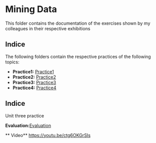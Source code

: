 

# Mining Data

This folder contains the documentation of the exercises shown by my colleagues in their respective exhibitions

## Indice
The following folders contain the respective practices of the following topics:

- **Practice1:** [Practice1](https://github.com/pivonne/Mineria-de-datos/tree/Unid_3/Practices/Practice2/Practice1)
- **Practice2:** [Practice2](https://github.com/pivonne/Mineria-de-datos/tree/Unid_3/Practices/Practice2)
- **Practice3:** [Practice3](https://github.com/pivonne/Mineria-de-datos/tree/Unid_3/Pr%C3%A1cticas/Practica2/Practica3)
-  **Practice4:** [Practice4](https://github.com/pivonne/Mineria-de-datos/tree/Unid_3/Practices/Practice2/Practice4)


## Indice
Unit three practice


**Evaluation:**[Evaluation](https://github.com/pivonne/Mineria-de-datos/tree/Unid_3/Evaluation)

 ** Video**
https://youtu.be/ctg6OKGrSIs
